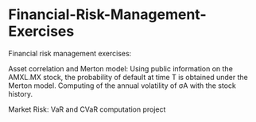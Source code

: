 # Financial-Risk-Management-Exercises
Financial risk management exercises: 

  Asset correlation and Merton model: 
  Using public information on the AMXL.MX stock, the probability of default at time T is obtained under the Merton model. Computing of the annual volatility of σA with the stock history.

  Market Risk: VaR and CVaR computation project
